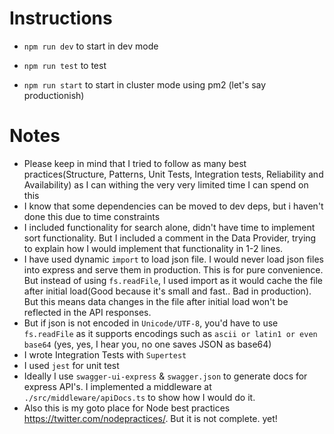 # Instructions

- `npm run dev` to start in dev mode

- `npm run test` to test

- `npm run start` to start in cluster mode using pm2 (let's say productionish)

# Notes

- Please keep in mind that I tried to follow as many best practices(Structure, Patterns, Unit Tests, Integration tests, Reliability and Availability) as I can withing the very very limited time I can spend on this
- I know that some dependencies can be moved to dev deps, but i haven't done this due to time constraints
- I included functionality for search alone, didn't have time to implement sort functionality. But I included a comment in the Data Provider, trying to explain how I would implement that functionality in 1-2 lines.
- I have used dynamic `import` to load json file. I would never load json files into express and serve them in production. This is for pure convenience. But instead of using `fs.readFile`, I used import as it would cache the file after initial load(Good because it's small and fast.. Bad in production). But this means data changes in the file after initial load won't be reflected in the API responses.
- But if json is not encoded in `Unicode/UTF-8`, you'd have to use `fs.readFile` as it supports encodings such as `ascii or latin1 or even base64` (yes, yes, I hear you, no one saves JSON as base64)
- I wrote Integration Tests with `Supertest`
- I used `jest` for unit test
- Ideally I use `swagger-ui-express` & `swagger.json` to generate docs for express API's. I implemented a middleware at `./src/middleware/apiDocs.ts` to show how I would do it.
- Also this is my goto place for Node best practices https://twitter.com/nodepractices/. But it is not complete. yet!
